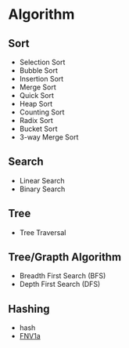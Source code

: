 # Algorithm

## Sort

- Selection Sort
- Bubble Sort
- Insertion Sort
- Merge Sort
- Quick Sort
- Heap Sort
- Counting Sort
- Radix Sort
- Bucket Sort
- 3-way Merge Sort

## Search

- Linear Search
- Binary Search

## Tree

- Tree Traversal

## Tree/Grapth Algorithm

- Breadth First Search (BFS)
- Depth First Search (DFS)

## Hashing

- hash
- [FNV1a](dev-algorithm-hashing-fnv1a.md)